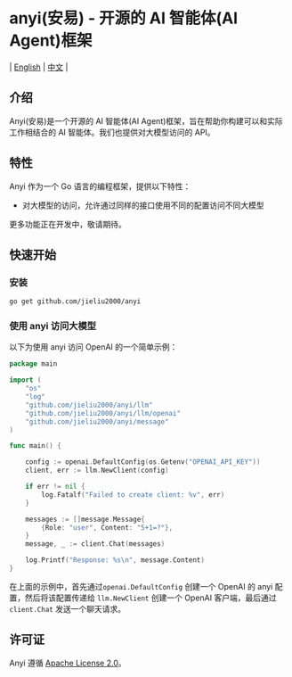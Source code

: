 # anyi(安易) - 开源的 AI 智能体(AI Agent)框架

| [English](README.md) | [中文](README-zh.md) |

## 介绍

Anyi(安易)是一个开源的 AI 智能体(AI Agent)框架，旨在帮助你构建可以和实际工作相结合的 AI 智能体。我们也提供对大模型访问的 API。


## 特性

Anyi 作为一个 Go 语言的编程框架，提供以下特性：

- 对大模型的访问，允许通过同样的接口使用不同的配置访问不同大模型

更多功能正在开发中，敬请期待。

## 快速开始

### 安装

```bash
go get github.com/jieliu2000/anyi
```

### 使用 anyi 访问大模型

以下为使用 anyi 访问 OpenAI 的一个简单示例：

```go
package main

import (
	"os"
	"log"
	"github.com/jieliu2000/anyi/llm"
	"github.com/jieliu2000/anyi/llm/openai"
	"github.com/jieliu2000/anyi/message"
)

func main() {

	config := openai.DefaultConfig(os.Getenv("OPENAI_API_KEY"))
	client, err := llm.NewClient(config)

	if err != nil {
		log.Fatalf("Failed to create client: %v", err)
	}

	messages := []message.Message{
		{Role: "user", Content: "5+1=?"},
	}
	message, _ := client.Chat(messages)

	log.Printf("Response: %s\n", message.Content)
}


```

在上面的示例中，首先通过`openai.DefaultConfig` 创建一个 OpenAI 的 anyi 配置，然后将该配置传递给 `llm.NewClient` 创建一个 OpenAI 客户端，最后通过 `client.Chat` 发送一个聊天请求。

## 许可证
Anyi 遵循 [Apache License 2.0](LICENSE)。